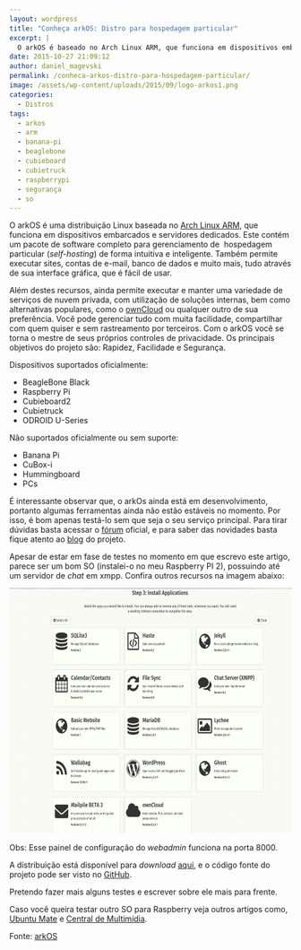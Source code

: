 ```yaml
---
layout: wordpress
title: "Conheça arkOS: Distro para hospedagem particular"
excerpt: |
  O arkOS é baseado no Arch Linux ARM, que funciona em dispositivos embarcados e servidores autônomos, é uma pilha de software completo para gerenciamento de sua experiência de auto-hospedagem de uma forma intuitiva e inteligente, Arkos permite executar sites, contas de e-mail, banco de dados e muito mais, a partir de sua interface gráfica de fácil uso.
date: 2015-10-27 21:09:12
author: daniel_magevski
permalink: /conheca-arkos-distro-para-hospedagem-particular/
image: /assets/wp-content/uploads/2015/09/logo-arkos1.png
categories:
  - Distros
tags:
  - arkos
  - arm
  - banana-pi
  - beaglebone
  - cubieboard
  - cubietruck
  - raspberrypi
  - segurança
  - so
---
```


O arkOS é uma distribuição Linux baseada no <a href="http://archlinuxarm.org" target="_blank">Arch Linux ARM</a>, que funciona em dispositivos embarcados e servidores dedicados. Este contém um pacote de software completo para gerenciamento de  hospedagem particular (<em>self-hosting</em>) de forma intuitiva e inteligente. Também permite executar sites, contas de e-mail, banco de dados e muito mais, tudo através de sua interface gráfica, que é fácil de usar.

<!--more-->

Além destes recursos, ainda permite executar e manter uma variedade de serviços de nuvem privada, com utilização de soluções internas, bem como alternativas populares, como o <a href="https://owncloud.org" target="_blank">ownCloud</a> ou qualquer outro de sua preferência. Você pode gerenciar tudo com muita facilidade, compartilhar com quem quiser e sem rastreamento por terceiros. Com o arkOS você se torna o mestre de seus próprios controles de privacidade. Os principais objetivos do projeto são: Rapidez, Facilidade e Segurança.

Dispositivos suportados oficialmente:
<ul>
	<li>BeagleBone Black</li>
	<li>Raspberry Pi</li>
	<li>Cubieboard2</li>
	<li>Cubietruck</li>
	<li>ODROID U-Series</li>
</ul>
Não suportados oficialmente ou sem suporte:
<ul>
	<li>Banana Pi</li>
	<li>CuBox-i</li>
	<li>Hummingboard</li>
	<li>PCs</li>
</ul>
É interessante observar que, o arkOs ainda está em desenvolvimento, portanto algumas ferramentas ainda não estão estáveis no momento. Por isso, é bom apenas testá-lo sem que seja o seu serviço principal. Para tirar dúvidas basta acessar o <a href="https://bbs.arkos.io/" target="_blank">fórum</a> oficial, e para saber das novidades basta fique atento ao <a href="https://arkos.io/blog/" target="_blank">blog</a> do projeto.

Apesar de estar em fase de testes no momento em que escrevo este artigo, parece ser um bom SO (instalei-o no meu Raspberry PI 2), possuindo até um servidor de <em>chat</em> em xmpp. Confira outros recursos na imagem abaixo:

<a href="/assets/wp-content/uploads/2015/09/arkOS.jpg"><img class="alignnone wp-image-3545" src="/assets/wp-content/uploads/2015/09/arkOS.jpg" alt="arkOS" width="655" height="437" /></a>

Obs: Esse painel de configuração do <em>webadmin</em> funciona na porta 8000.

A distribuição está disponível para <em>download</em> <a href="https://arkos.io/download" target="_blank">aqui</a>, e o código fonte do projeto pode ser visto no <a href="https://github.com/cznweb" target="_blank">GitHub</a>.

Pretendo fazer mais alguns testes e escrever sobre ele mais para frente.

Caso você queira testar outro SO para Raspberry veja outros artigos como, <a href="/instalando-o-ubuntu-mate-15-04-no-raspberry-pi-2/" target="_blank">Ubuntu Mate</a> e <a href="/criando-uma-central-de-multimidia-com-raspberry-pi/" target="_blank">Central de Multimídia</a>.

Fonte: <a href="https://arkos.io/" target="_blank">arkOS</a>